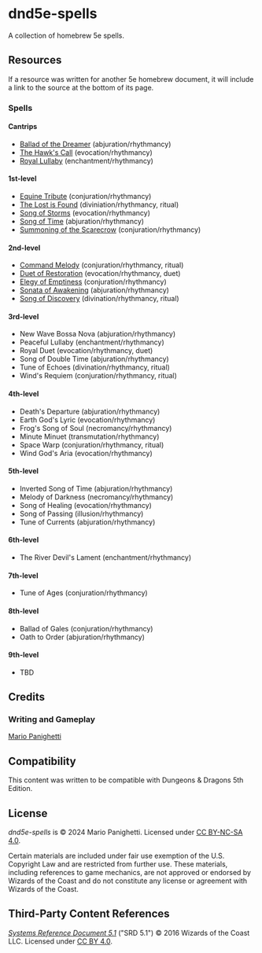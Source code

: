 # dnd5e-spells
A collection of homebrew 5e spells.

## Resources

If a resource was written for another 5e homebrew document, it will include a link to the source at the bottom of its page.

### Spells

#### Cantrips

- [Ballad of the Dreamer](cantrips/ballad-of-the-dreamer.md) (abjuration/rhythmancy)
- [The Hawk's Call](cantrips/the-hawks-call.md) (evocation/rhythmancy)
- [Royal Lullaby](cantrips/royal-lullaby.md) (enchantment/rhythmancy)

#### 1st-level

- [Equine Tribute](1st-level/equine-tribute.md) (conjuration/rhythmancy)
- [The Lost is Found](1st-level/the-lost-is-found.md) (diviniation/rhythmancy, ritual)
- [Song of Storms](1st-level/song-of-storms.md) (evocation/rhythmancy)
- [Song of Time](1st-level/song-of-time.md) (abjuration/rhythmancy)
- [Summoning of the Scarecrow](1st-level/summoning-of-the-scarecrow.md) (conjuration/rhythmancy)

#### 2nd-level

- [Command Melody](2nd-level/command-melody.md) (conjuration/rhythmancy, ritual)
- [Duet of Restoration](2nd-level/duet-of-restoration.md) (evocation/rhythmancy, duet)
- [Elegy of Emptiness](2nd-level/elegy-of-emptiness.md) (conjuration/rhythmancy)
- [Sonata of Awakening](2nd-level/sonata-of-awakening.md) (abjuration/rhythmancy)
- [Song of Discovery](2nd-level/song-of-discovery.md) (divination/rhythmancy, ritual)

#### 3rd-level
- New Wave Bossa Nova (abjuration/rhythmancy)
- Peaceful Lullaby (enchantment/rhythmancy)
- Royal Duet (evocation/rhythmancy, duet)
- Song of Double Time (abjuration/rhythmancy)
- Tune of Echoes (divination/rhythmancy, ritual)
- Wind's Requiem (conjuration/rhythmancy, ritual)

#### 4th-level
- Death's Departure (abjuration/rhythmancy)
- Earth God's Lyric (evocation/rhythmancy)
- Frog's Song of Soul (necromancy/rhythmancy)
- Minute Minuet (transmutation/rhythmancy)
- Space Warp (conjuration/rhythmancy, ritual)
- Wind God's Aria (evocation/rhythmancy)

#### 5th-level
- Inverted Song of Time (abjuration/rhythmancy)
- Melody of Darkness (necromancy/rhythmancy)
- Song of Healing (evocation/rhythmancy)
- Song of Passing (illusion/rhythmancy)
- Tune of Currents (abjuration/rhythmancy)

#### 6th-level
- The River Devil's Lament (enchantment/rhythmancy)

#### 7th-level
- Tune of Ages (conjuration/rhythmancy)

#### 8th-level
- Ballad of Gales (conjuration/rhythmancy)
- Oath to Order (abjuration/rhythmancy)

#### 9th-level

- TBD

## Credits

### Writing and Gameplay

[Mario Panighetti](https://mario.panighetti.net)

## Compatibility

This content was written to be compatible with Dungeons & Dragons 5th Edition.

## License

_dnd5e-spells_ is © 2024 Mario Panighetti. Licensed under [CC BY-NC-SA 4.0](https://creativecommons.org/licenses/by-nc-sa/4.0/legalcode).

Certain materials are included under fair use exemption of the U.S. Copyright Law and are restricted from further use. These materials, including references to game mechanics, are not approved or endorsed by Wizards of the Coast and do not constitute any license or agreement with Wizards of the Coast.

## Third-Party Content References

_[Systems Reference Document 5.1](https://dnd.wizards.com/resources/systems-reference-document)_ ("SRD 5.1") © 2016 Wizards of the Coast LLC. Licensed under [CC BY 4.0](https://creativecommons.org/licenses/by/4.0/legalcode).
